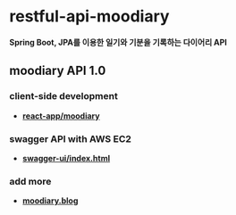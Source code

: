# restful-api-moodiary
<b>Spring Boot, JPA를 이용한 일기와 기분을 기록하는 다이어리 API</b>
## moodiary API 1.0
### client-side development
- <b><a href="https://github.com/oldSalao/moodiary">react-app/moodiary</a></br>
### swagger API with AWS EC2
- <b><a href="http://3.143.218.178:9000/swagger-ui/index.html">swagger-ui/index.html</a></br>
### add more
- <b><a href="https://www.notion.so/MooDiary-789936405015487381272015fae78536">moodiary.blog</a></br>

